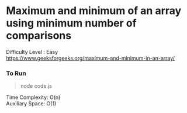 # Maximum and minimum of an array using minimum number of comparisons

Difficulty Level : Easy<br>
https://www.geeksforgeeks.org/maximum-and-minimum-in-an-array/

### To Run

> node code.js

Time Complexity: O(n)<br>
Auxiliary Space: O(1)
